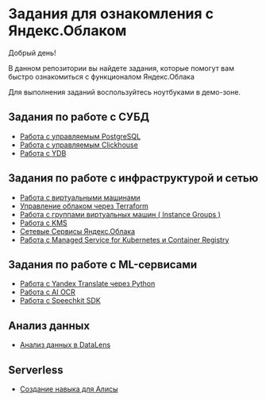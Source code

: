 # Задания для ознакомления с Яндекс.Облаком

Добрый день!

В данном репозитории вы найдете задания, которые помогут вам быстро ознакомиться с функционалом Яндекс.Облака

Для выполнения заданий воспользуйтесь ноутбуками в демо-зоне.

## Задания по работе с СУБД
* [Работа с управляемым PostgreSQL](postgresql/)
* [Работа с управляемым Clickhouse](clickhouse/)
* [Работа с YDB](ydb/)
## Задания по работе с инфраструктурой и сетью
* [Работа с виртуальными машинами](compute-instances/)
* [Управление облаком через Terraform](terraform/)
* [Работа с группами виртуальных машин ( Instance Groups )](instance-groups/)
* [Работа с KMS](kms/)
* [Сетевые Сервисы Яндекс.Облака](vpc/)
* [Работа с Managed Service for Kubernetes и Container Registry](k8s/)
## Задания по работе с ML-сервисами
* [Работа с Yandex Translate через Python](translate-python/)
* [Работа с AI OCR](OCR/)
* [Работа с Speechkit SDK](SpeechKit/)
## Анализ данных 
* [Анализ данных в DataLens](datalens/)
## Serverless
* [Создание навыка для Алисы](serverless/alice/)

